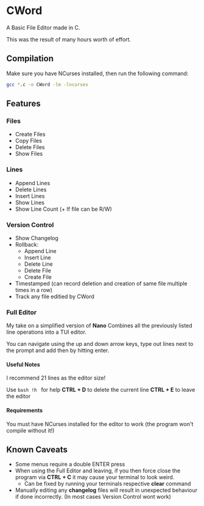 # CWord
A Basic File Editor made in C.

This was the result of many hours worth of effort.

## Compilation
Make sure you have NCurses installed, then run the following command:
```bash
gcc *.c -o CWord -lm -lncurses
```

## Features
### Files
- Create Files
- Copy Files
- Delete Files
- Show Files

### Lines
- Append Lines
- Delete Lines
- Insert Lines
- Show Lines
- Show Line Count (+ If file can be R/W)

### Version Control
- Show Changelog 
- Rollback:
  - Append Line
  - Insert Line
  - Delete Line
  - Delete File
  - Create File
- Timestamped (can record deletion and creation of same file multiple times in a row)
- Track any file editied by CWord

### Full Editor
My take on a simplified version of **Nano**
Combines all the previously listed line operations into a TUI editor.

You can navigate using the up and down arrow keys, type out lines next to the prompt and add then by hitting enter.

#### Useful Notes
I recommend 21 lines as the editor size!

Use ```bash !h ``` for help
**CTRL + D** to delete the current line
**CTRL + E** to leave the editor

#### Requirements
You must have NCurses installed for the editor to work (the program won't compile without it!)



## Known Caveats
- Some menus require a double ENTER press
- When using the Full Editor and leaving, if you then force close the program via **CTRL + C** it may cause your terminal to look weird.
  - Can be fixed by running your terminals respective **clear** command
- Manually editing any **changelog** files will result in unexpected behaviour if done incorrectly. (In most cases Version Control wont work)
